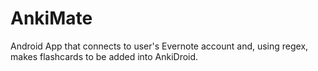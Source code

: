 # AnkiMate
Android App that connects to user's Evernote account and, using regex, makes flashcards to be added into AnkiDroid.
